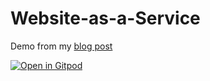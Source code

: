 # Website-as-a-Service 

Demo from my [blog post](https://pawlean.com/2021/05/13/building-my-website-as-a-service-waas-project)

[![Open in Gitpod](https://gitpod.io/button/open-in-gitpod.svg)](https://gitpod.io/#https://github.com/pawlean/Terraform-Static-Site)
